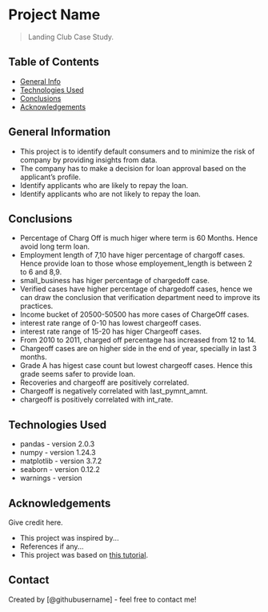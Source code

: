 # Project Name
> Landing Club Case Study.


## Table of Contents
* [General Info](#general-information)
* [Technologies Used](#technologies-used)
* [Conclusions](#conclusions)
* [Acknowledgements](#acknowledgements)

<!-- You can include any other section that is pertinent to your problem -->

## General Information
- This project is to identify default consumers and to minimize the risk of company by providing insights from data.
- The company has to make a decision for loan approval based on the applicant’s profile.
- Identify applicants who are likely to repay the loan.
- Identify applicants who are not likely to repay the loan.

<!-- You don't have to answer all the questions - just the ones relevant to your project. -->

## Conclusions
- Percentage of Charg Off is much higer where term is 60 Months. Hence avoid long term loan.
- Employment length of 7,10 have higer percentage of chargoff cases. Hence provide loan to those whose employement_length is between 2 to 6 and 8,9.
- small_business has higer percentage of chargedoff case.
- Verified cases have higher percentage of chargedoff cases, hence we can draw the conclusion that verification department need to improve its practices.
- Income bucket of 20500-50500 has more cases of ChargeOff cases.
- interest rate range of 0-10 has lowest chargeoff cases.
- interest rate range of 15-20 has higer Chargeoff cases.
- From 2010 to 2011, charged off percentage has increased from 12 to 14.
- Chargeoff cases are on higher side in the end of year, specially in last 3 months.
- Grade A has higest case count but lowest chargeoff cases. Hence this grade seems safer to provide loan.
- Recoveries and chargeoff are positively correlated.
- Chargeoff is negatively correlated with last_pymnt_amnt.
- chargeoff is positively correlated with int_rate.

<!-- You don't have to answer all the questions - just the ones relevant to your project. -->


## Technologies Used
- pandas - version 2.0.3
- numpy - version 1.24.3
- matplotlib - version 3.7.2
- seaborn - version 0.12.2
- warnings - version 

<!-- As the libraries versions keep on changing, it is recommended to mention the version of library used in this project -->

## Acknowledgements
Give credit here.
- This project was inspired by...
- References if any...
- This project was based on [this tutorial](https://www.example.com).


## Contact
Created by [@githubusername] - feel free to contact me!


<!-- Optional -->
<!-- ## License -->
<!-- This project is open source and available under the [... License](). -->

<!-- You don't have to include all sections - just the one's relevant to your project -->